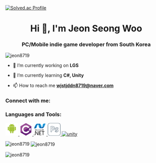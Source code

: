 
[![Solved.ac Profile](http://mazassumnida.wtf/api/v2/generate_badge?boj=wjstjddn8719)](https://solved.ac/wjstjddn8719/)
<h1 align="center">Hi 👋, I'm Jeon Seong Woo</h1>
<h3 align="center">PC/Mobile indie game developer from South Korea</h3>

<p align="left"> <img src="https://komarev.com/ghpvc/?username=jeon8719&label=Profile%20views&color=0e75b6&style=flat" alt="jeon8719" /> </p>

- 🔭 I’m currently working on **LGS**

- 🌱 I’m currently learning **C#, Unity**

- 📫 How to reach me **wjstjddn8719@naver.com**

<h3 align="left">Connect with me:</h3>
<p align="left">
</p>

<h3 align="left">Languages and Tools:</h3>
<p align="left"> <a href="https://developer.android.com" target="_blank" rel="noreferrer"> <img src="https://raw.githubusercontent.com/devicons/devicon/master/icons/android/android-original-wordmark.svg" alt="android" width="40" height="40"/> </a> <a href="https://www.w3schools.com/cs/" target="_blank" rel="noreferrer"> <img src="https://raw.githubusercontent.com/devicons/devicon/master/icons/csharp/csharp-original.svg" alt="csharp" width="40" height="40"/> </a> <a href="https://dotnet.microsoft.com/" target="_blank" rel="noreferrer"> <img src="https://raw.githubusercontent.com/devicons/devicon/master/icons/dot-net/dot-net-original-wordmark.svg" alt="dotnet" width="40" height="40"/> </a> <a href="https://www.photoshop.com/en" target="_blank" rel="noreferrer"> <img src="https://raw.githubusercontent.com/devicons/devicon/master/icons/photoshop/photoshop-line.svg" alt="photoshop" width="40" height="40"/> </a> <a href="https://unity.com/" target="_blank" rel="noreferrer"> <img src="https://www.vectorlogo.zone/logos/unity3d/unity3d-icon.svg" alt="unity" width="40" height="40"/> </a> </p>

<p><img align="left" src="https://github-readme-stats.vercel.app/api/top-langs?username=jeon8719&show_icons=true&locale=en&layout=compact" alt="jeon8719" /></p>

<p>&nbsp;<img align="center" src="https://github-readme-stats.vercel.app/api?username=jeon8719&show_icons=true&locale=en" alt="jeon8719" /></p>

<p><img align="center" src="https://github-readme-streak-stats.herokuapp.com/?user=jeon8719&" alt="jeon8719" /></p>

